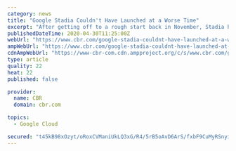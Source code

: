 ```yaml
---
category: news
title: "Google Stadia Couldn't Have Launched at a Worse Time"
excerpt: "After getting off to a rough start back in November, Stadia has struggled for a variety reasons in and out of Google's control."
publishedDateTime: 2020-04-30T11:25:00Z
webUrl: "https://www.cbr.com/google-stadia-couldnt-have-launched-at-a-worse-time/"
ampWebUrl: "https://www.cbr.com/google-stadia-couldnt-have-launched-at-a-worse-time/amp/"
cdnAmpWebUrl: "https://www-cbr-com.cdn.ampproject.org/c/s/www.cbr.com/google-stadia-couldnt-have-launched-at-a-worse-time/amp/"
type: article
quality: 22
heat: 22
published: false

provider:
  name: CBR
  domain: cbr.com

topics:
  - Google Cloud

secured: "t45kB98xOzyt/oRoxCVManiUkLQ3xG/R4/5rB5oAvD6ArS/fxbF9CuMyRSnyi9UfdigkarSfIkEnCCMrLTX65ZJX63XKvFPYdAc737jH+LYbEmHq65MZncMnJgzrPsa0wJdlXm/YWyvEo3K5jWCYya08Ub2aCqngAjxD5GDUnTinezpFdNRyGHKueBU8UG6zfbFGlLEPFMI4QnFAMnulY/8/3YIoaslchN9VNkiDeNZs1lot3FbJePNYES+rk+67b1P0f6gaZ5+10obXt7/VWyQ0LRystESiS1XbDfWu37Sjhv70pUJOpJ67COLgOilWRLgQ+ekiz1T/HJqpIr7WzPdCDbZLWdLiYrjz3b2egpG5QuF5CwjEG6uO7qah0rzkFg0nGksF0q6Mb5RYeN2d8jni1DEHSOl+uYUqkBizZCQ1Iz0vdDakYx55s6WGlYggIVgw1TarrmBfiwpY9jmygQemuXFtlsK3nh9t2qF/32g=;ukTIjyPuIBxrKjZAj/zg5g=="
---
```


